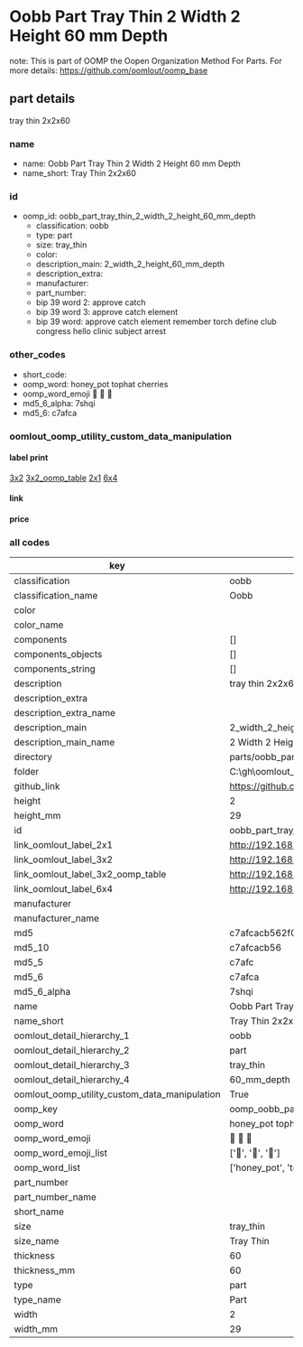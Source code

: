 # Oobb Part Tray Thin 2 Width 2 Height 60 mm Depth  

note: This is part of OOMP the Oopen Organization Method For Parts. For more details: https://github.com/oomlout/oomp_base

##  part details
  



tray thin 2x2x60



### name
* name: Oobb Part Tray Thin 2 Width 2 Height 60 mm Depth
* name_short: Tray Thin 2x2x60 
### id
* oomp_id: oobb_part_tray_thin_2_width_2_height_60_mm_depth
  * classification: oobb
  * type: part
  * size: tray_thin
  * color: 
  * description_main: 2_width_2_height_60_mm_depth
  * description_extra: 
  * manufacturer: 
  * part_number: 
  * bip 39 word 2: approve catch
  * bip 39 word 3: approve catch element
  * bip 39 word: approve catch element remember torch define club congress hello clinic subject arrest

### other_codes
* short_code: 
* oomp_word: honey_pot tophat cherries
* oomp_word_emoji :honey_pot: :tophat: :cherries:
* md5_6_alpha: 7shqi
* md5_6: c7afca






### oomlout_oomp_utility_custom_data_manipulation
#### label print
[3x2](http://192.168.1.245:1112/?label=oomp%207shqi)
[3x2_oomp_table](http://192.168.1.108:1112/?label=oomp%207shqi)
[2x1](http://192.168.1.242:1112/?label=oomp%207shqi)
[6x4](http://192.168.1.55:1112/?label=oomp%207shqi)    

#### link

                              

#### price







### all codes 
| key | value |  
| --- | --- |  
| classification | oobb |  
| classification_name | Oobb |  
| color |  |  
| color_name |  |  
| components | [] |  
| components_objects | [] |  
| components_string | [] |  
| description | tray thin 2x2x60 |  
| description_extra |  |  
| description_extra_name |  |  
| description_main | 2_width_2_height_60_mm_depth |  
| description_main_name | 2 Width 2 Height 60 mm Depth |  
| directory | parts/oobb_part_tray_thin_2_width_2_height_60_mm_depth |  
| folder | C:\gh\oomlout_oobb_version_4_generated_parts\things\oobb_part_tray_thin_2_width_2_height_60_mm_depth |  
| github_link | https://github.com/oomlout/oomlout_oomp_part_src/tree/main/parts/oobb_part_tray_thin_2_width_2_height_60_mm_depth |  
| height | 2 |  
| height_mm | 29 |  
| id | oobb_part_tray_thin_2_width_2_height_60_mm_depth |  
| link_oomlout_label_2x1 | http://192.168.1.242:1112/?label=oomp%207shqi |  
| link_oomlout_label_3x2 | http://192.168.1.245:1112/?label=oomp%207shqi |  
| link_oomlout_label_3x2_oomp_table | http://192.168.1.108:1112/?label=oomp%207shqi |  
| link_oomlout_label_6x4 | http://192.168.1.55:1112/?label=oomp%207shqi |  
| manufacturer |  |  
| manufacturer_name |  |  
| md5 | c7afcacb562f0584e672ab5a8f490056 |  
| md5_10 | c7afcacb56 |  
| md5_5 | c7afc |  
| md5_6 | c7afca |  
| md5_6_alpha | 7shqi |  
| name | Oobb Part Tray Thin 2 Width 2 Height 60 mm Depth |  
| name_short | Tray Thin 2x2x60  |  
| oomlout_detail_hierarchy_1 | oobb |  
| oomlout_detail_hierarchy_2 | part |  
| oomlout_detail_hierarchy_3 | tray_thin |  
| oomlout_detail_hierarchy_4 | 60_mm_depth |  
| oomlout_oomp_utility_custom_data_manipulation | True |  
| oomp_key | oomp_oobb_part_tray_thin_2_width_2_height_60_mm_depth |  
| oomp_word | honey_pot tophat cherries |  
| oomp_word_emoji | :honey_pot: :tophat: :cherries: |  
| oomp_word_emoji_list | [':honey_pot:', ':tophat:', ':cherries:'] |  
| oomp_word_list | ['honey_pot', 'tophat', 'cherries'] |  
| part_number |  |  
| part_number_name |  |  
| short_name |  |  
| size | tray_thin |  
| size_name | Tray Thin |  
| thickness | 60 |  
| thickness_mm | 60 |  
| type | part |  
| type_name | Part |  
| width | 2 |  
| width_mm | 29 |  
